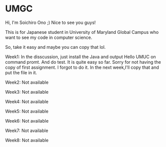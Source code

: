 # UMGC

Hi, 
I'm Soichiro Ono ;) Nice to see you guys!

This is for Japanese student in University of Maryland Global Campus who want to see my code in computer science. 

So, take it easy and maybe you can copy that lol.

Week1:
In the disscussion, just install the Java and output Hello UMUC on command promt. And do test. It is quite easy so far. 
Sorry for not having the copy of first assignment. I forgot to do it. In the next week,I'll copy that and put the file in it. 


Week2: Not available

Week3: Not available

Week4: Not available

Week5: Not available

Week6: Not available

Week7: Not available

Week8: Not available
